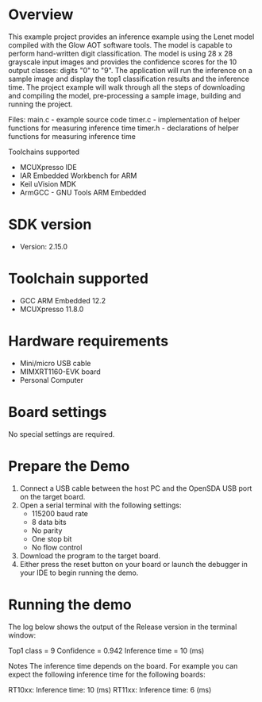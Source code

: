 Overview
========
This example project provides an inference example using the Lenet model
compiled with the Glow AOT software tools. The model is capable to perform
hand-written digit classification. The model is using 28 x 28 grayscale
input images and provides the confidence scores for the 10 output classes:
digits "0" to "9". The application will run the inference on a sample
image and display the top1 classification results and the inference time.
The project example will walk through all the steps of downloading and
compiling the model, pre-processing a sample image, building and running
the project.

Files:
  main.c  - example source code
  timer.c - implementation of helper functions for measuring inference time
  timer.h - declarations of helper functions for measuring inference time


Toolchains supported
- MCUXpresso IDE
- IAR Embedded Workbench for ARM
- Keil uVision MDK
- ArmGCC - GNU Tools ARM Embedded


SDK version
===========
- Version: 2.15.0

Toolchain supported
===================
- GCC ARM Embedded  12.2
- MCUXpresso  11.8.0

Hardware requirements
=====================
- Mini/micro USB cable
- MIMXRT1160-EVK board
- Personal Computer

Board settings
==============
No special settings are required.

Prepare the Demo
================
1.  Connect a USB cable between the host PC and the OpenSDA USB port on the target board. 
2.  Open a serial terminal with the following settings:
    - 115200 baud rate
    - 8 data bits
    - No parity
    - One stop bit
    - No flow control
3.  Download the program to the target board.
4.  Either press the reset button on your board or launch the debugger in your IDE to begin running the demo.

Running the demo
================
The log below shows the output of the Release version in the terminal window:

Top1 class = 9
Confidence = 0.942
Inference time = 10 (ms)

Notes
The inference time depends on the board.
For example you can expect the following inference time for the following boards:

RT10xx: Inference time: 10 (ms)
RT11xx: Inference time: 6 (ms)
